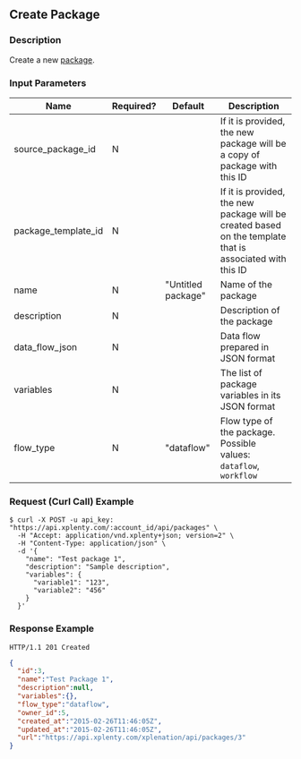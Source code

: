 ## Create Package

### Description
Create a new [package](https://github.com/xplenty/xplenty-api-doc-v2/blob/master/resources/package.md).

### Input Parameters
|Name|Required?|Default|Description|
|----|---------|-------|-----------|
source_package_id|N| |If it is provided, the new package will be a copy of package with this ID
package_template_id|N| |If it is provided, the new package will be created based on the template that is associated with this ID
name|N|"Untitled package"|Name of the package
description|N| |Description of the package
data_flow_json|N| |Data flow prepared in JSON format
variables|N| |The list of package variables in its JSON format
flow_type|N|"dataflow"|Flow type of the package. Possible values: `dataflow`, `workflow`

### Request (Curl Call) Example
```shell
$ curl -X POST -u api_key: "https://api.xplenty.com/:account_id/api/packages" \
  -H "Accept: application/vnd.xplenty+json; version=2" \
  -H "Content-Type: application/json" \
  -d '{
    "name": "Test package 1",
    "description": "Sample description",
    "variables": {
      "variable1": "123",
      "variable2": "456"
    }
  }'
```

### Response Example
```HTTP
HTTP/1.1 201 Created
```

```json
{
  "id":3,
  "name":"Test Package 1",
  "description":null,
  "variables":{},
  "flow_type":"dataflow",
  "owner_id":5,
  "created_at":"2015-02-26T11:46:05Z",
  "updated_at":"2015-02-26T11:46:05Z",
  "url":"https://api.xplenty.com/xplenation/api/packages/3"
}
```
